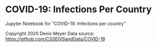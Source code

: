 # COVID-19: Infections Per Country
 Jupyter Notebook for "COVID-19: Infections per country"

Copyright 2020 Denis Meyer
Data source: https://github.com/CSSEGISandData/COVID-19
